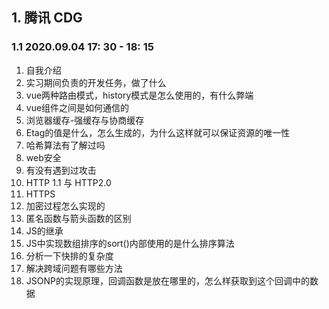## 1. 腾讯 CDG 

### 1.1 2020.09.04 17: 30 - 18: 15

1. 自我介绍
2. 实习期间负责的开发任务，做了什么
3. vue两种路由模式，history模式是怎么使用的，有什么弊端
4. vue组件之间是如何通信的
5. 浏览器缓存-强缓存与协商缓存
6. Etag的值是什么，怎么生成的，为什么这样就可以保证资源的唯一性
7. 哈希算法有了解过吗
8. web安全
9. 有没有遇到过攻击
10. HTTP 1.1 与 HTTP2.0
11. HTTPS
12. 加密过程怎么实现的
13. 匿名函数与箭头函数的区别
14. JS的继承
15. JS中实现数组排序的sort()内部使用的是什么排序算法
16. 分析一下快排的复杂度
17. 解决跨域问题有哪些方法
18. JSONP的实现原理，回调函数是放在哪里的，怎么样获取到这个回调中的数据